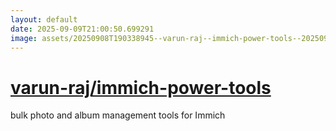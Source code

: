 ```yaml
---
layout: default
date: 2025-09-09T21:00:50.699291
image: assets/20250908T190338945--varun-raj--immich-power-tools--20250908T194652860--cropped.png
---
```


# [varun-raj/immich-power-tools](https://github.com/varun-raj/immich-power-tools)

bulk photo and album management tools for Immich
